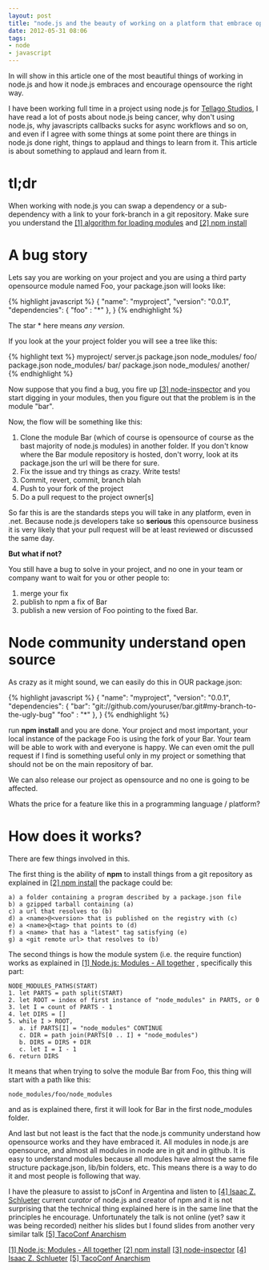 ```yaml
---
layout: post
title: "node.js and the beauty of working on a platform that embrace opensource"
date: 2012-05-31 08:06
tags:
- node
- javascript 
---
```


In will show in this article one of the most beautiful things of working in node.js and how it node.js embraces and encourage opensource the right way.

I have been working full time in a project using node.js for [Tellago Studios](http://www.tellagostudios.com/), I have read a lot of posts about node.js being cancer, why don't using node.js, why javascripts callbacks sucks for async workflows and so on, and even if I agree with some things at some point there are things in node.js done right, things to applaud and things to learn from it. This article is about something to applaud and learn from it.  

# tl;dr

When working with node.js you can swap a dependency or a sub-dependency with a link to your fork-branch in a git repository. Make sure you understand the [[1] algorithm for loading modules](http://nodejs.org/docs/latest/api/modules.html#modules_all_together) and [[2] npm install](http://npmjs.org/doc/install.html)

# A bug story

Lets say you are working on your project and you are using a third party opensource module named Foo, your package.json will looks like:

{% highlight javascript %}
{
  "name": "myproject",
  "version": "0.0.1",
  "dependencies": {
    "foo" : "*"
  },
}
{% endhighlight %}


The star * here means *any version*. 

If you look at the your project folder you will see a tree like this:

{% highlight text %}
myproject/
    server.js
    package.json
    node_modules/
        foo/
            package.json
            node_modules/
            bar/
                package.json
                node_modules/
                    another/
{% endhighlight %}

Now suppose that you find a bug, you fire up [[3] node-inspector](https://github.com/dannycoates/node-inspector) and you start digging in your modules, then you figure out that the problem is in the module "bar". 

Now, the flow will be something like this:

1. Clone the module Bar (which of course is opensource of course as the bast majority of node.js modules) in another folder. If you don't know where the Bar module repository is hosted, don't worry, look at its package.json the url will be there for sure.
2. Fix the issue and try things as crazy. Write tests!
3. Commit, revert, commit, branch blah
4. Push to your fork of the project
5. Do a pull request to the project owner[s]

So far this is are the standards steps you will take in any platform, even in .net. Because node.js developers take so **serious** this opensource business it is very likely that your pull request will be at least reviewed or discussed the same day. 

**But what if not?**

You still have a bug to solve in your project, and no one in your team or company want to wait for you or other people to:

1. merge your fix
2. publish to npm a fix of Bar
3. publish a new version of Foo pointing to the fixed Bar.

# Node community understand open source

As crazy as it might sound, we can easily do this in OUR package.json: 

{% highlight javascript %}
{
  "name": "myproject",
  "version": "0.0.1",
  "dependencies": {
    "bar": "git://github.com/youruser/bar.git#my-branch-to-the-ugly-bug"
    "foo" : "*"
  },
}
{% endhighlight %}

run **npm install** and you are done. Your project and most important, your local instance of the package Foo is using the fork of your Bar. Your team will be able to work with and everyone is happy. We can even omit the pull request if I find is something useful only in my project or something that should not be on the main repository of bar.

We can also release our project as opensource and no one is going to be affected.

Whats the price for a feature like this in a programming language / platform?

# How does it works?

There are few things involved in this.

The first thing is the ability of **npm** to install things from a git repository as explained in [[2] npm install](http://npmjs.org/doc/install.html) the package could be:

    a) a folder containing a program described by a package.json file
    b) a gzipped tarball containing (a)
    c) a url that resolves to (b)
    d) a <name>@<version> that is published on the registry with (c)
    e) a <name>@<tag> that points to (d)
    f) a <name> that has a "latest" tag satisfying (e)
    g) a <git remote url> that resolves to (b)


The second things is how the module system (i.e. the require function) works as explained in [[1] Node.js: Modules - All together](http://nodejs.org/docs/latest/api/modules.html#modules_all_together) , specifically this part:

    NODE_MODULES_PATHS(START)
    1. let PARTS = path split(START)
    2. let ROOT = index of first instance of "node_modules" in PARTS, or 0
    3. let I = count of PARTS - 1
    4. let DIRS = []
    5. while I > ROOT,
       a. if PARTS[I] = "node_modules" CONTINUE
       c. DIR = path join(PARTS[0 .. I] + "node_modules")
       b. DIRS = DIRS + DIR
       c. let I = I - 1
    6. return DIRS

It means that when trying to solve the module Bar from Foo, this thing will start with a path like this:
    
    node_modules/foo/node_modules

and as is explained there, first it will look for Bar in the first node_modules folder.

And last but not least is the fact that the node.js community understand how opensource works and they have embraced it. All modules in node.js are opensource, and almost all modules in node are in git and in github. It is easy to understand modules because all modules have almost the same file structure package.json, lib/bin folders, etc. This means there is a way to do it and most people is following that way.

I have the pleasure to assist to jsConf in Argentina and listen to [[4] Isaac Z. Schlueter](http://blog.izs.me/) current *curator* of node.js and creator of npm and it is not surprising that the technical thing explained here is in the same line that the principles he encourage. Unfortunately the talk is not online (yet? saw it was being recorded) neither his slides but I found slides from another very similar talk [[5] TacoConf Anarchism](http://blog.izs.me/post/23048895912/tacoconf-anarchism)


[[1] Node.js: Modules - All together](http://nodejs.org/docs/latest/api/modules.html#modules_all_together)
[[2] npm install](http://npmjs.org/doc/install.html)
[[3] node-inspector](https://github.com/dannycoates/node-inspector) 
[[4] Isaac Z. Schlueter](http://blog.izs.me/)
[[5] TacoConf Anarchism](http://blog.izs.me/post/23048895912/tacoconf-anarchism)
